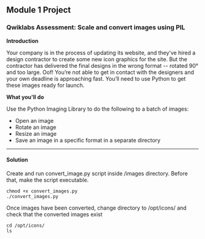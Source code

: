 ## Module 1 Project

### Qwiklabs Assessment: Scale and convert images using PIL

**Introduction**

Your company is in the process of updating its website, and they’ve hired a design contractor to create some new icon graphics for the site. But the contractor has delivered the final designs in the wrong format -- rotated 90° and too large. Oof! You’re not able to get in contact with the designers and your own deadline is approaching fast. You’ll need to use Python to get these images ready for launch.

**What you'll do**

Use the Python Imaging Library to do the following to a batch of images:

- Open an image
- Rotate an image
- Resize an image
- Save an image in a specific format in a separate directory 

---

#### Solution

Create and run convert_image.py script inside /images directory. Before that, make the script executable. 

```
chmod +x convert_images.py
./convert_images.py
```

Once images have been converted, change directory to /opt/icons/ and check that the converted images exist

```
cd /opt/icons/
ls
```

